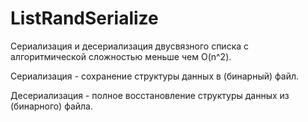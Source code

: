 # ListRandSerialize
 Сериализация и десериализация двусвязного списка с алгоритмической сложностью меньше чем O(n^2).

 Сериализация - сохранение структуры данных в (бинарный) файл.

 Десериализация - полное восстановление структуры данных из (бинарного) файла.